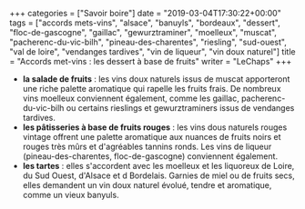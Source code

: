 +++
categories = ["Savoir boire"]
date = "2019-03-04T17:30:22+00:00"
tags = ["accords mets-vins", "alsace", "banuyls", "bordeaux", "dessert", "floc-de-gascogne", "gaillac", "gewurztraminer", "moelleux", "muscat", "pacherenc-du-vic-bilh", "pineau-des-charentes", "riesling", "sud-ouest", "val de loire", "vendanges tardives", "vin de liqueur", "vin doux naturel"] 
title = "Accords met-vins : les dessert à base de fruits"
writer = "LeChaps"
+++

* **la salade de fruits** : les vins doux naturels issus de muscat apporteront une riche palette aromatique qui rapelle les fruits frais. De nombreux vins moelleux conviennent également, comme les gaillac, pacherenc-du-vic-bilh ou certains rieslings et gewurztraminers issus de vendanges tardives.
* **les pâtisseries à base de fruits rouges** : les vins dous naturels rouges vintage offrent une palette aromatique aux nuances de fruits noirs et rouges très mûrs et d'agréables tannins ronds. Les vins de liqueur (pineau-des-charentes, floc-de-gascogne) conviennent également.
* **les tartes** : elles s'accordent avec les moelleux et les liquoreux de Loire, du Sud Ouest, d'Alsace et d Bordelais. Garnies de miel ou de fruits secs, elles demandent un vin doux naturel évolué, tendre et aromatique, comme un vieux banyuls.
